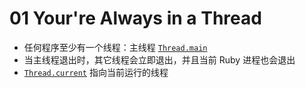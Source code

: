 # 01 Your're Always in a Thread

* 任何程序至少有一个线程：主线程 [`Thread.main`](https://docs.ruby-lang.org/en/master/Thread.html#method-c-main)
* 当主线程退出时，其它线程会立即退出，并且当前 Ruby 进程也会退出
* [`Thread.current`](https://docs.ruby-lang.org/en/master/Thread.html#method-c-current) 指向当前运行的线程
